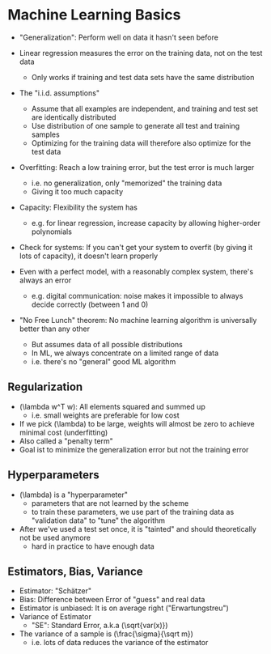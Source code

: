 # Machine Learning Basics

- "Generalization": Perform well on data it hasn't seen before
- Linear regression measures the error on the training data, not on the test data
    - Only works if training and test data sets have the same distribution
- The "i.i.d. assumptions"
    - Assume that all examples are independent, and training and test set are identically distributed
    - Use distribution of one sample to generate all test and training samples
    - Optimizing for the training data will therefore also optimize for the test data
- Overfitting: Reach a low training error, but the test error is much larger
    - i.e. no generalization, only "memorized" the training data
    - Giving it too much capacity
- Capacity: Flexibility the system has
    - e.g. for linear regression, increase capacity by allowing higher-order polynomials
- Check for systems: If you can't get your system to overfit (by giving it lots of capacity), it doesn't learn properly

- Even with a perfect model, with a reasonably complex system, there's always an error
    - e.g. digital communication: noise makes it impossible to always decide correctly (between 1 and 0)

- "No Free Lunch" theorem: No machine learning algorithm is universally better than any other
    - But assumes data of all possible distributions
    - In ML, we always concentrate on a limited range of data
    - i.e. there's no "general" good ML algorithm

## Regularization
- \(\lambda w^T w\): All elements squared and summed up
    - i.e. small weights are preferable for low cost
- If we pick \(\lambda\) to be large, weights will almost be zero to achieve minimal cost (underfitting)
- Also called a "penalty term"
- Goal ist to minimize the generalization error but not the training error

## Hyperparameters
- \(\lambda\) is a "hyperparameter"
    - parameters that are not learned by the scheme
    - to train these parameters, we use part of the training data as "validation data" to "tune" the algorithm
- After we've used a test set once, it is "tainted" and should theoretically not be used anymore
    - hard in practice to have enough data

## Estimators, Bias, Variance
- Estimator: "Schätzer"
- Bias: Difference between Error of "guess" and real data
- Estimator is unbiased: It is on average right ("Erwartungstreu")
- Variance of Estimator
    - "SE": Standard Error, a.k.a \(\sqrt{var(x)}\)
- The variance of a sample is \(\frac{\sigma}{\sqrt m}\)
    - i.e. lots of data reduces the variance of the estimator
